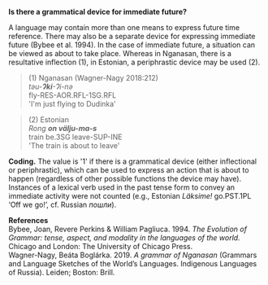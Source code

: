 **Is there a grammatical device for immediate future?**

A language may contain more than one means to express future time reference. There may also be a separate device for expressing immediate future (Bybee et al. 1994). In the case of immediate future, a situation can be viewed as about to take place. Whereas in Nganasan, there is a resultative inflection (1), in Estonian, a periphrastic device may be used (2).

>(1) Nganasan (Wagner-Nagy 2018:212)<br/> 
>*tǝu-**Ɂki**-Ɂi-nǝ*<br/> 
>fly-RES-AOR.RFL-1SG.RFL<br/> 
>'I'm just flying to Dudinka'<br/>

>(2) Estonian<br/> 
>*Rong **on välju-ma-s***<br/> 
>train be.3SG leave-SUP-INE<br/> 
>'The train is about to leave'

**Coding.** The value is '1' if there is a grammatical device (either inflectional or periphrastic), which can be used to express an action that is about to happen (regardless of other possible functions the device may have). Instances of a lexical verb used in the past tense form to convey an immediate activity were not counted (e.g., Estonian *Läksime!* go.PST.1PL ‘Off we go!’, cf. Russian *пошли*). 

**References**<br/>
Bybee, Joan, Revere Perkins & William Pagliuca. 1994. *The Evolution of Grammar: tense, aspect, and modality in the languages of the world.* Chicago and London: The University of Chicago Press.<br/>
Wagner-Nagy, Beáta Boglárka. 2019. *A grammar of Nganasan* (Grammars and Language Sketches of the World’s Languages. Indigenous Languages of Russia). Leiden; Boston: Brill.
